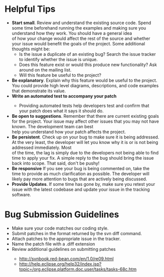 <h1>Helpful Tips</h1>

<ul>
<li><b>Start small</b>. Review and understand the existing source code. Spend some time beforehand running the examples and making sure you understand how they work. You should have a general idea<br>
of how your change would affect the rest of the source and whether your issue would benefit the goals of the project. Some additional thoughts might be:<br>
<ul>
<li>Is the issue a duplicate of an existing bug? Search the issue tracker to identify whether the issue is unique.</li>
<li>Does this feature exist or would this produce new functionality? Ask around on the mailing list.</li>
<li>Will this feature be useful to the project?</li>
</ul>
</li>
<li><b>Be explanatory</b>. Explain why this feature would be useful to the project. You could provide high level diagrams, descriptions, and code examples that demonstrate its value.<br>
<li><b>Write an automated test to accompany your patch</b></li>
<ul>
<li>Providing automated tests help developers test and confirm that your patch does what it says it should do.</li>
</ul>
</li>
<li><b>Be open to suggestions</b>. Remember that there are current existing goals for the project. Your issue may affect other issues that you may not have known. The development team can best<br>
help you understand how your patch affects the project.</li>
<li><b>Be persistent</b>. Check up on your bug to make sure it is being addressed. At the very least, the developer will let you know why it is or is not being addressed immediately. Most<br>
of the time, the lag is simply due to the developers not being able to find time to apply your fix. A simple reply to the bug should bring the issue back into scope. That said, don't be pushy!</li>
<li><b>Be responsive</b> If you see your bug is being commented on, take the time to provide as much clarification as possible. The developer will likely pay more attention to bugs that are actively being discussed.</li>
<li><b>Provide Updates</b>. If some time has gone by, make sure you retest your issue with the latest codebase and update your issue in the tracking software.</li>
</ul>

<h1>Bug Submission Guidelines</h1>

<ul>
<li>Make sure your code matches our coding style.</li>
<li>Submit patches in the format returned by the svn diff command.</li>
<li>Attach patches to the appropriate issue in the tracker.</li>
<li>Name the patch file with a .diff extension</li>
<li>Review additional guidelines on submitting patches</li>
<ul>
<li><a href='http://svnbook.red-bean.com/en/1.0/re09.html'>http://svnbook.red-bean.com/en/1.0/re09.html</a></li>
<li><a href='http://help.eclipse.org/help32/index.jsp?topic=/org.eclipse.platform.doc.user/tasks/tasks-68c.htm'>http://help.eclipse.org/help32/index.jsp?topic=/org.eclipse.platform.doc.user/tasks/tasks-68c.htm</a></li>
</ul>
</ul>